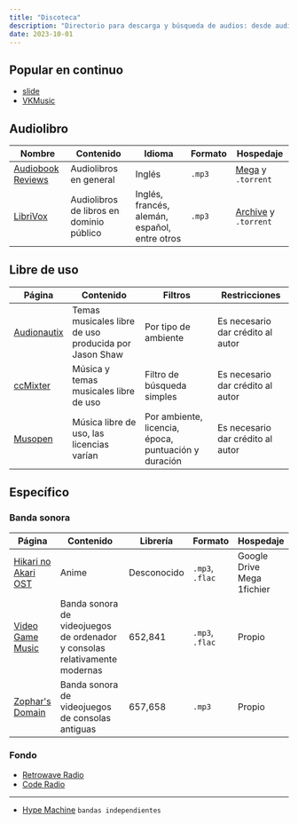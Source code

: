 ```yaml
---
title: "Discoteca"
description: "Directorio para descarga y búsqueda de audios: desde audiolibros hasta bandas sonoras y música libre de uso."
date: 2023-10-01
---
```


## Popular __en continuo__

- [slide](https://slider.kz/)
- [VKMusic](https://denr01.com/vkmusic/)

## Audiolibro

|Nombre|Contenido|Idioma|Formato|Hospedaje|
|------|---------|------|-------|---------|
[Audiobook Reviews](https://audiobookreviews.com/)|Audiolibros en general|Inglés|`.mp3`|[Mega](https://mega.nz) y `.torrent`
[LibriVox](https://librivox.org/)|Audiolibros de libros en dominio público|Inglés, francés, alemán, español, entre otros|`.mp3`|[Archive](https://www.archive.org/) y `.torrent`

## Libre de uso

|Página|Contenido|Filtros|Restricciones|
|------|---------|-------|-------------|
[Audionautix](https://audionautix.com/)|Temas musicales libre de uso producida por Jason Shaw|Por tipo de ambiente|Es necesario dar crédito al autor
[ccMixter](http://dig.ccmixter.org/)|Música y temas musicales libre de uso|Filtro de búsqueda simples|Es necesario dar crédito al autor
[Musopen](https://musopen.org/music/)|Música libre de uso, las licencias varían|Por ambiente, licencia, época, puntuación y duración|Es necesario dar crédito al autor

## Específico

### Banda sonora

|Página|Contenido|Librería|Formato|Hospedaje|
|------|---------|--------|-------|---------|
[Hikari no Akari OST](https://hikarinoakariost.info/)|Anime|Desconocido|`.mp3`, `.flac`|Google Drive <br> Mega <br> 1fichier
[Video Game Music](https://downloads.khinsider.com/)|Banda sonora de videojuegos de ordenador y consolas relativamente modernas|652,841|`.mp3`, `.flac`|Propio
[Zophar's Domain](https://www.zophar.net/music/popular)|Banda sonora de videojuegos de consolas antiguas|657,658|`.mp3`|Propio

### Fondo

- [Retrowave Radio](https://retrowave.ru/)
- [Code Radio](https://coderadio.freecodecamp.org/)

---------------------------------------------------

- [Hype Machine](https://hypem.com/latest) `bandas independientes`
